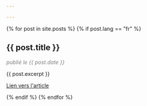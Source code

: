 ```yaml
---

---
```


{% for post in site.posts %}
{% if post.lang == "fr" %}

<h2>{{ post.title }}</h2>

<p style="color: gray;"><i>publié le {{ post.date }}</i></p>

{{ post.excerpt }}

<a href="{{ post.url }}">Lien vers l'article</a>

{% endif %}
{% endfor %}
